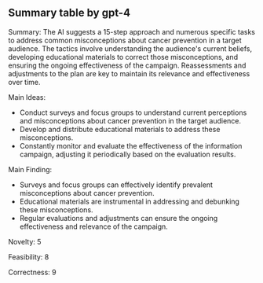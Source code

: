 ## Summary table by gpt-4
Summary: 
The AI suggests a 15-step approach and numerous specific tasks to address common misconceptions about cancer prevention in a target audience. The tactics involve understanding the audience's current beliefs, developing educational materials to correct those misconceptions, and ensuring the ongoing effectiveness of the campaign. Reassessments and adjustments to the plan are key to maintain its relevance and effectiveness over time. 

Main Ideas: 
- Conduct surveys and focus groups to understand current perceptions and misconceptions about cancer prevention in the target audience. 
- Develop and distribute educational materials to address these misconceptions.
- Constantly monitor and evaluate the effectiveness of the information campaign, adjusting it periodically based on the evaluation results.

Main Finding: 
- Surveys and focus groups can effectively identify prevalent misconceptions about cancer prevention.
- Educational materials are instrumental in addressing and debunking these misconceptions.
- Regular evaluations and adjustments can ensure the ongoing effectiveness and relevance of the campaign.

Novelty: 5

Feasibility: 8 

Correctness: 9